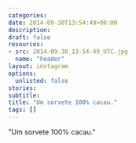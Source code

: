```yaml
---
categories:
date: 2014-09-30T13:54:49+00:00
description:
draft: false
resources:
- src: 2014-09-30_13-54-49_UTC.jpg
  name: "header"
layout: instagram
options:
  unlisted: false
stories:
subtitle:
title: "Um sorvete 100% cacau."
tags: []
---
```


"Um sorvete 100% cacau."
